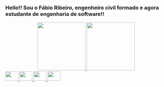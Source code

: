 ### Hello!! Sou o Fábio Ribeiro, engenheiro civil formado e agora estudante de engenharia de software!!

<div align="center">
  <a href="https://github.com/Fabiobfr">
  <img height="150em" src="https://github-readme-stats.vercel.app/api?username=Fabiobfr&show_icons=true&theme=merko&include_all_commits=true&count_private=true"/>
  <img height="150em" src="https://github-readme-stats.vercel.app/api/top-langs/?username=Fabiobfr&layout=compact&langs_count=7&theme=merko"/>
</div>

<div>
    <img src="https://cdn.jsdelivr.net/gh/devicons/devicon/icons/html5/html5-original.svg" height="30" width="40"/>
    <img src="https://cdn.jsdelivr.net/gh/devicons/devicon/icons/css3/css3-original-wordmark.svg" height="30" width="40" />
    <img src="https://cdn.jsdelivr.net/gh/devicons/devicon/icons/javascript/javascript-original.svg" height="30" width="40" />
    <img src="https://cdn.jsdelivr.net/gh/devicons/devicon/icons/react/react-original-wordmark.svg" height="30" width="40"/>
</div>
